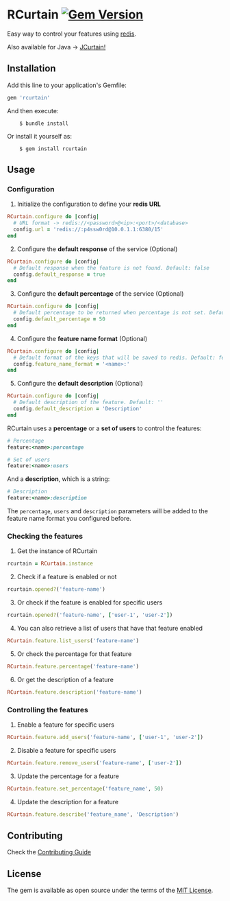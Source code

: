 # RCurtain [![Gem Version](https://badge.fury.io/rb/rcurtain.svg)](https://badge.fury.io/rb/rcurtain)

Easy way to control your features using [redis](http://redis.io/).

Also available for Java -> [JCurtain!](https://github.com/moip/jcurtain)

## Installation

Add this line to your application's Gemfile:

```ruby
gem 'rcurtain'
```

And then execute:

```
    $ bundle install
```

Or install it yourself as:

```
    $ gem install rcurtain
```

## Usage

### Configuration

1. Initialize the configuration to define your **redis URL**

```ruby
RCurtain.configure do |config|
  # URL format -> redis://<password>@<ip>:<port>/<database>
  config.url = 'redis://:p4ssw0rd@10.0.1.1:6380/15'
end
```

2. Configure the **default response** of the service (Optional)

```ruby
RCurtain.configure do |config|
  # Default response when the feature is not found. Default: false
  config.default_response = true
end
```

3. Configure the **default percentage** of the service (Optional)

```ruby
RCurtain.configure do |config|
  # Default percentage to be returned when percentage is not set. Default: 0
  config.default_percentage = 50
end
```

4. Configure the **feature name format** (Optional)

```ruby
RCurtain.configure do |config|
  # Default format of the keys that will be saved to redis. Default: feature:<name>:
  config.feature_name_format = '<name>:'
end
```

5. Configure the **default description** (Optional)

```ruby
RCurtain.configure do |config|
  # Default description of the feature. Default: ''
  config.default_description = 'Description'
end
```

RCurtain uses a **percentage** or a **set of users** to control the features:
```ruby
# Percentage
feature:<name>:percentage

# Set of users
feature:<name>:users
```

And a **description**, which is a string:
```ruby
# Description
feature:<name>:description
```

The `percentage`, `users` and `description` parameters will be added to the feature name format you configured before.

### Checking the features

1. Get the instance of RCurtain
```ruby
rcurtain = RCurtain.instance
```

2. Check if a feature is enabled or not
```ruby
rcurtain.opened?('feature-name')
```

3. Or check if the feature is enabled for specific users
```ruby
rcurtain.opened?('feature-name', ['user-1', 'user-2'])
```

4. You can also retrieve a list of users that have that feature enabled
```ruby
RCurtain.feature.list_users('feature-name')
```

5. Or check the percentage for that feature
```ruby
RCurtain.feature.percentage('feature-name')
```

6. Or get the description of a feature
```ruby
RCurtain.feature.description('feature-name')
```

### Controlling the features

1. Enable a feature for specific users
```ruby
RCurtain.feature.add_users('feature-name', ['user-1', 'user-2'])
```

2. Disable a feature for specific users
```ruby
RCurtain.feature.remove_users('feature-name', ['user-2'])
```

3. Update the percentage for a feature
```ruby
RCurtain.feature.set_percentage('feature_name', 50)
```

4. Update the description for a feature
```ruby
RCurtain.feature.describe('feature_name', 'Description')
```

## Contributing

Check the [Contributing Guide](CONTRIBUTING.md)

## License

The gem is available as open source under the terms of the [MIT License](LICENSE).
